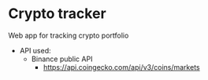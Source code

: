 # Crypto tracker

Web app for tracking crypto portfolio

- API used:
  - Binance public API
    - https://api.coingecko.com/api/v3/coins/markets
